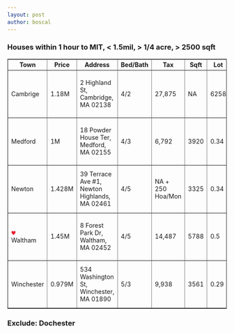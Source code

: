 ```yaml
---
layout: post
author: boscal
---
```

### Houses within 1 hour to MIT, < 1.5mil, > 1/4 acre, > 2500 sqft

<table border="1">
<tr>	
<th>Town</th>
<th>Price</th>
<th>Address</th>
<th>Bed/Bath</th>
<th>Tax</th>
<th>Sqft</th>
<th>Lot</th>
<th>YearBuilt</th>
<th>ToMIT</th>
<th>DatesOut</th>
<th>Note</th>
<th>Link</th>
</tr>
<tr>
<td>Cambrige</td>
<td>1.18M</td>
<td>2 Highland St, Cambridge, MA 02138</td>
<td>4/2</td>
<td>27,875</td>
<td>NA</td>
<td>6258</td>
<td>1866</td>
<td>9 min</td>
<td>3/12/2020</td>
<td>Est 1.2M</td>
<td><a href="https://www.zillow.com/homedetails/2-Highland-St-Cambridge-MA-02138/56438933_zpid/?" target="_blank"><img src="/assets/images/Cambridge_2HighlandSt.png" width="150" height=
"100"></a></td>
</tr>

<tr>
<td>Medford</td>
<td>1M</td>
<td>18 Powder House Ter, Medford, MA 02155</td>
<td>4/3</td>
<td>6,792</td>
<td>3920</td>
<td>0.34</td>
<td>1960</td>
<td>15 min</td>
<td>4/8/2020</td>
<td>Est 0.9M</td>
<td><a href="https://www.zillow.com/homedetails/18-Powder-House-Ter-Medford-MA-02155/56278225_zpid/?" target="_blank"><img src="/assets/images/Medford_18PowderHouseTer.png" width="150" height="100"></a></td>
</tr>

<tr>
<td>Newton</td>
<td>1.428M</td>
<td>39 Terrace Ave #1, Newton Highlands, MA 02461</td>
<td>4/5</td>
<td>NA + 250 Hoa/Mon</td>
<td>3325</td>
<td>0.34</td>
<td>1885</td>
<td>19 min</td>
<td>3/14/2020</td>
<td>Est 1.4M</td>
<td><a href="https://www.zillow.com/homedetails/39-Terrace-Ave-1-Newton-Highlands-MA-02461/2080548453_zpid/?" target="_blank"><img src="/assets/images/NewtonHighlands_39TerraceAve.png" width="150" height="100"></a></td>
</tr>

<tr>
<td><img src="/assets/images/like.png" width="10" height="10"/><br>Waltham</td>
<td>1.45M</td>
<td>8 Forest Park Dr, Waltham, MA 02452</td>
<td>4/5</td>
<td>14,487</td>
<td>5788</td>
<td>0.5</td>
<td>1987</td>
<td>22 min</td>
<td>2/5/2020</td>
<td>Back to market. Est 1.42M</td>
<td><a href="https://www.zillow.com/homedetails/8-Forest-Park-Dr-Waltham-MA-02452/56540381_zpid/" target="_blank"><img src="/assets/images/Waltham_8ForestParkDr.png" width="150" height="100"></a></td>
</tr>

<tr>
<td>Winchester</td>
<td>0.979M</td>
<td>534 Washington St, Winchester, MA 01890</td>
<td>5/3</td>
<td>9,938</td>
<td>3561</td>
<td>0.29</td>
<td>1932</td>
<td>19 min</td>
<td>4/4/2020</td>
<td>Est 1M. Basement Beds</td>
<td><a href="https://www.zillow.com/homedetails/534-Washington-St-Winchester-MA-01890/56379003_zpid/" target="_blank"><img src="/assets/images/Winchester_534WashingtonSt.png" width="150" height="100"></a></td>
</tr>	
			
</table>

### Exclude: Dochester
